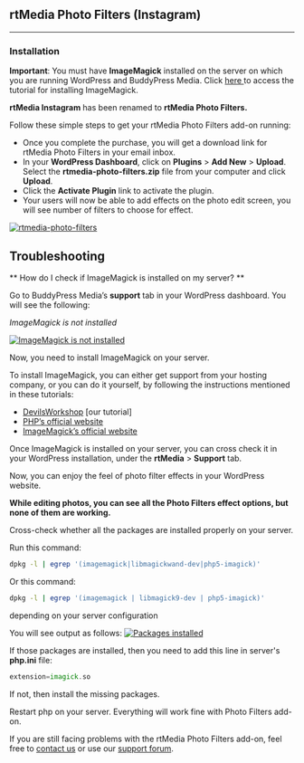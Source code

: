 ## rtMedia Photo Filters (Instagram)
---

### Installation

**Important**: You must have **ImageMagick** installed on the server on which you are running WordPress and BuddyPress Media. Click [here ](http://devilsworkshop.org/php54-imagemagick-pecl-installation/)to access the tutorial for installing ImageMagick.

**rtMedia Instagram** has been renamed to **rtMedia Photo Filters.**

Follow these simple steps to get your rtMedia Photo Filters add-on running:

* Once you complete the purchase, you will get a download link for rtMedia Photo Filters in your email inbox.
* In your **WordPress Dashboard**, click on **Plugins** > **Add New** > **Upload**. Select the **rtmedia-photo-filters.zip** file from your computer and click **Upload**.
* Click the **Activate Plugin** link to activate the plugin.
* Your users will now be able to add effects on the photo edit screen, you will see number of filters to choose for effect.

[![rtmedia-photo-filters](https://cloud.githubusercontent.com/assets/7807348/8872725/4b7ff22a-321d-11e5-9dc3-90f048f8443a.png)](https://cloud.githubusercontent.com/assets/7807348/8872725/4b7ff22a-321d-11e5-9dc3-90f048f8443a.png)

## **Troubleshooting**

** How do I check if ImageMagick is installed on my server? **

Go to BuddyPress Media’s **support** tab in your WordPress dashboard. You will see the following:

*ImageMagick is not installed*

[![ImageMagick is not installed](https://rtcamp.com/wp-content/uploads/2013/03/imagick-not-installed-497x350.jpg)](https://rtcamp.com/wp-content/uploads/2013/03/imagick-not-installed.jpg)

Now, you need to install ImageMagick on your server.

To install ImageMagick, you can either get support from your hosting company, or you can do it yourself, by following the instructions mentioned in these tutorials:

* [DevilsWorkshop](http://devilsworkshop.org/php54-imagemagick-pecl-installation/) [our tutorial]
* [PHP’s official website](http://www.php.net/manual/en/imagick.installation.php)
* [ImageMagick’s official website](http://www.imagemagick.org/script/install-source.php)

Once ImageMagick is installed on your server, you can cross check it in your WordPress installation, under the **rtMedia** > **Support** tab.

Now, you can enjoy the feel of photo filter effects in your WordPress website.

**While editing photos, you can see all the Photo Filters effect options, but none of them are working.**

Cross-check whether all the packages are installed properly on your server.

Run this command:

```bash
dpkg -l | egrep '(imagemagick|libmagickwand-dev|php5-imagick)'
```

Or this command:

```bash
dpkg -l | egrep '(imagemagick | libmagick9-dev | php5-imagick)'

```

depending on your server configuration

You will see output as follows:
[![Packages installed](https://rtcamp.com/wp-content/uploads/2013/06/Selection_020-620x137.png)](https://rtcamp.com/wp-content/uploads/2013/06/Selection_020.png)

If those packages are installed, then you need to add this line in server's **php.ini** file:

```php
extension=imagick.so
```

If not, then install the missing packages.

Restart php on your server. Everything will work fine with Photo Filters add-on.

If you are still facing problems with the rtMedia Photo Filters add-on, feel free to [contact us](https://rtcamp.com/contact/) or use our [support forum](https://rtcamp.com/premium-support).
